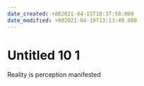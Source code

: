 ```yaml
---
date_created: +002021-04-15T10:37:58.000
date_modified: +002021-04-19T13:13:49.000
---
```


# Untitled 10 1

Reality is perception manifested
